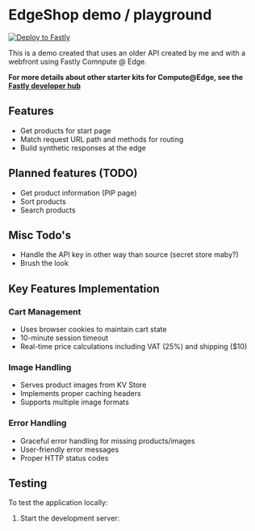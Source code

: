 # EdgeShop demo / playground

[![Deploy to Fastly](https://deploy.edgecompute.app/button)](https://deploy.edgecompute.app/deploy)

This is a demo created that uses an older API created by me and with a webfront using Fastly Comnpute @ Edge. 


**For more details about other starter kits for Compute@Edge, see the [Fastly developer hub](https://developer.fastly.com/solutions/starters)**

## Features

* Get products for start page
* Match request URL path and methods for routing
* Build synthetic responses at the edge

## Planned features (TODO)
* Get product information (PIP page)
* Sort products
* Search products


## Misc Todo's
* Handle the API key in other way than source (secret store maby?)
* Brush the look

## Key Features Implementation

### Cart Management
- Uses browser cookies to maintain cart state
- 10-minute session timeout
- Real-time price calculations including VAT (25%) and shipping ($10)

### Image Handling
- Serves product images from KV Store
- Implements proper caching headers
- Supports multiple image formats

### Error Handling
- Graceful error handling for missing products/images
- User-friendly error messages
- Proper HTTP status codes

## Testing

To test the application locally:

1. Start the development server: